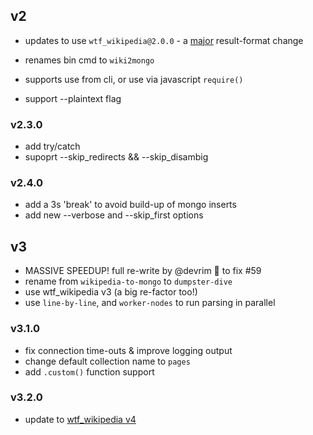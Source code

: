 ## v2
* updates to use `wtf_wikipedia@2.0.0` - a [major](https://github.com/spencermountain/wtf_wikipedia/blob/master/changelog.md#200) result-format change

* renames bin cmd to `wiki2mongo`
* supports use from cli, or use via javascript `require()`
* support --plaintext flag
### v2.3.0
* add try/catch
* supoprt --skip_redirects && --skip_disambig
### v2.4.0
* add a 3s 'break' to avoid build-up of mongo inserts
* add new --verbose and --skip_first options

## v3
* MASSIVE SPEEDUP! full re-write by @devrim 🙏 to fix #59
* rename from `wikipedia-to-mongo` to `dumpster-dive`
* use wtf_wikipedia v3 (a big re-factor too!)
* use `line-by-line`, and `worker-nodes` to run parsing in parallel
### v3.1.0
* fix connection time-outs & improve logging output
* change default collection name to `pages`
* add `.custom()` function support
### v3.2.0
* update to [wtf_wikipedia v4](https://github.com/spencermountain/wtf_wikipedia/blob/master/changelog.md#310)
